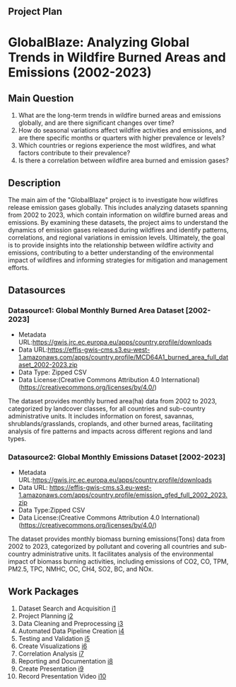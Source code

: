 ## Project Plan

# GlobalBlaze: Analyzing Global Trends in Wildfire Burned Areas and Emissions (2002-2023)

## Main Question

1. What are the long-term trends in wildfire burned areas and emissions globally, and are there significant changes over time?
2. How do seasonal variations affect wildfire activities and emissions, and are there specific months or quarters with higher prevalence or levels?
3. Which countries or regions experience the most wildfires, and what factors contribute to their prevalence?
4. Is there a correlation between wildfire area burned and emission gases?

## Description

<!-- Describe your data science project in max. 200 words. Consider writing about why and how you attempt it. -->
The main aim of the "GlobalBlaze" project is to investigate how wildfires release emission gases globally. This includes analyzing datasets spanning from 2002 to 2023, which contain information on
wildfire burned areas and emissions. By examining these datasets, the project aims to understand the dynamics of emission gases released during wildfires and identify patterns, correlations, and regional variations in emission levels. Ultimately, the goal is to provide insights into the relationship between wildfire activity and emissions, contributing to a better understanding of the environmental impact of wildfires and informing strategies for mitigation and management efforts.

## Datasources

<!-- Describe each datasources you plan to use in a section. Use the prefic "DatasourceX" where X is the id of the datasource. -->

### Datasource1: Global Monthly Burned Area Dataset [2002-2023]
* Metadata URL:https://gwis.jrc.ec.europa.eu/apps/country.profile/downloads
* Data URL:https://effis-gwis-cms.s3.eu-west-1.amazonaws.com/apps/country.profile/MCD64A1_burned_area_full_dataset_2002-2023.zip
* Data Type: Zipped CSV
* Data License:(Creative Commons Attribution 4.0 International)(https://creativecommons.org/licenses/by/4.0/)

The dataset provides monthly burned area(ha) data from 2002 to 2023, categorized by landcover classes, for all countries and sub-country administrative units. It includes information on forest, savannas, shrublands/grasslands, croplands, and other burned areas, facilitating analysis of fire patterns and impacts across different regions and land types.


### Datasource2: Global Monthly Emissions Dataset [2002-2023]
* Metadata URL:https://gwis.jrc.ec.europa.eu/apps/country.profile/downloads 
* Data URL: https://effis-gwis-cms.s3.eu-west-1.amazonaws.com/apps/country.profile/emission_gfed_full_2002_2023.zip
* Data Type:Zipped CSV
* Data License:(Creative Commons Attribution 4.0 International)(https://creativecommons.org/licenses/by/4.0/)

The dataset provides monthly biomass burning emissions(Tons) data from 2002 to 2023, categorized by pollutant and covering all countries and sub-country administrative units. It facilitates analysis of the environmental impact of biomass burning activities, including emissions of CO2, CO, TPM, PM2.5, TPC, NMHC, OC, CH4, SO2, BC, and NOx.

## Work Packages

<!-- List of work packages ordered sequentially, each pointing to an issue with more details. -->

1. Dataset Search and Acquisition  [i1]
2. Project Planning  [i2] 
3. Data Cleaning and Preprocessing  [i3] 
4. Automated Data Pipeline Creation  [i4] 
5. Testing and Validation  [i5]
6. Create Visualizations  [i6] 
7. Correlation Analysis  [i7] 
8. Reporting and Documentation  [i8] 
9. Create Presentation  [i9]
10. Record Presentation Video  [i10]

[i1]: https://github.com/puni-ram48/MADE-SS2024/issues/1
[i2]: https://github.com/puni-ram48/MADE-SS2024/issues/2
[i3]: https://github.com/puni-ram48/MADE-SS2024/issues/3
[i4]: https://github.com/puni-ram48/MADE-SS2024/issues/4
[i5]: https://github.com/puni-ram48/MADE-SS2024/issues/5
[i6]: https://github.com/puni-ram48/MADE-SS2024/issues/6
[i7]: https://github.com/puni-ram48/MADE-SS2024/issues/7
[i8]: https://github.com/puni-ram48/MADE-SS2024/issues/8
[i9]: https://github.com/puni-ram48/MADE-SS2024/issues/9
[i10]: https://github.com/puni-ram48/MADE-SS2024/issues/10
